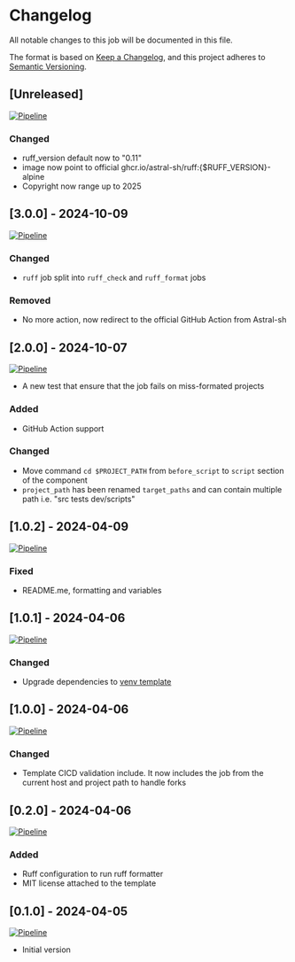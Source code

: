 # Changelog

All notable changes to this job will be documented in this file.

The format is based on [Keep a Changelog](https://keepachangelog.com/en/1.1.0/),
and this project adheres to [Semantic Versioning](https://semver.org/spec/v2.0.0.html).

## [Unreleased]

[![Pipeline](https://lab.frogg.it/swepy/cicd-templates/ruff/badges/trunk/pipeline.svg)](https://lab.frogg.it/swepy/cicd-templates/ruff/-/pipelines)

### Changed

* ruff_version default now to "0.11"
* image now point to official ghcr.io/astral-sh/ruff:{$RUFF_VERSION}-alpine
* Copyright now range up to 2025

## [3.0.0] - 2024-10-09

[![Pipeline](https://lab.frogg.it/swepy/cicd-templates/ruff/badges/3.0.0/pipeline.svg)](https://lab.frogg.it/swepy/cicd-templates/ruff/-/pipelines)

### Changed

* `ruff` job split into `ruff_check` and `ruff_format` jobs

### Removed

* No more action, now redirect to the official GitHub Action from Astral-sh

## [2.0.0] - 2024-10-07

[![Pipeline](https://lab.frogg.it/swepy/cicd-templates/ruff/badges/2.0.0/pipeline.svg)](https://lab.frogg.it/swepy/cicd-templates/ruff/-/pipelines)

* A new test that ensure that the job fails on miss-formated projects

### Added

* GitHub Action support

### Changed

* Move command `cd $PROJECT_PATH` from `before_script` to `script` section of the component
* `project_path` has been renamed `target_paths` and can contain multiple path i.e. "src tests dev/scripts"

## [1.0.2] - 2024-04-09

[![Pipeline](https://lab.frogg.it/swepy/cicd-templates/ruff/badges/ruff@1.0.2/pipeline.svg)](https://lab.frogg.it/swepy/cicd-templates/ruff/-/pipelines)

### Fixed

* README.me, formatting and variables

## [1.0.1] - 2024-04-06

[![Pipeline](https://lab.frogg.it/swepy/cicd-templates/ruff/badges/ruff@1.0.1/pipeline.svg)](https://lab.frogg.it/swepy/cicd-templates/ruff/-/pipelines)

### Changed

* Upgrade dependencies
  to [venv template](https://r2devops.io/marketplace/gitlab/swepy/cicd-templates/venv/venv)

## [1.0.0] - 2024-04-06

[![Pipeline](https://lab.frogg.it/swepy/cicd-templates/ruff/badges/ruff@1.0.0/pipeline.svg)](https://lab.frogg.it/swepy/cicd-templates/ruff/-/pipelines)

### Changed

* Template CICD validation include. It now includes the job from the current host and
  project path to handle forks

## [0.2.0] - 2024-04-06

[![Pipeline](https://lab.frogg.it/swepy/cicd-templates/ruff/badges/ruff@0.2.0/pipeline.svg)](https://lab.frogg.it/swepy/cicd-templates/ruff/-/pipelines)

### Added

* Ruff configuration to run ruff formatter
* MIT license attached to the template

## [0.1.0] - 2024-04-05

[![Pipeline](https://lab.frogg.it/swepy/cicd-templates/ruff/badges/ruff@0.1.0/pipeline.svg)](https://lab.frogg.it/swepy/cicd-templates/ruff/-/pipelines)

* Initial version
